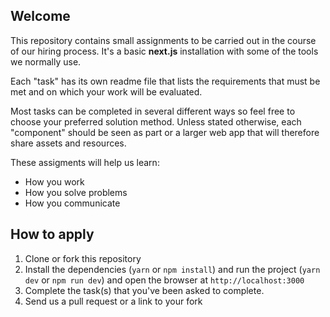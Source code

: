 ## Welcome

This repository contains small assignments to be carried out in the course of our hiring process. It's a basic **next.js** installation with some of the tools we normally use.

Each "task" has its own readme file that lists the requirements that must be met and on which your work will be evaluated.

Most tasks can be completed in several different ways so feel free to choose your preferred solution method. Unless stated otherwise, each "component" should be seen as part or a larger web app that will therefore share assets and resources.

These assigments will help us learn:

- How you work
- How you solve problems
- How you communicate

## How to apply

1. Clone or fork this repository
2. Install the dependencies (`yarn` or `npm install`) and run the project (`yarn dev` or `npm run dev`) and open the browser at `http://localhost:3000`
3. Complete the task(s) that you've been asked to complete.
4. Send us a pull request or a link to your fork
